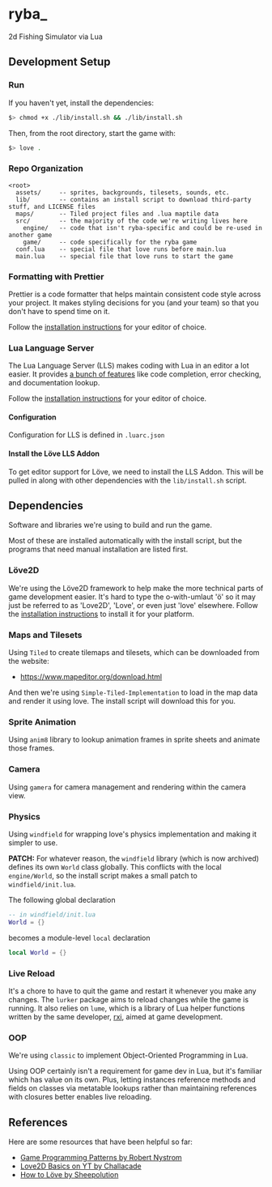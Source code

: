 # ryba_
2d Fishing Simulator via Lua

## Development Setup

### Run
If you haven't yet, install the dependencies:
```sh
$> chmod +x ./lib/install.sh && ./lib/install.sh
```

Then, from the root directory, start the game with:
```sh
$> love .
```

### Repo Organization
```
<root>
  assets/     -- sprites, backgrounds, tilesets, sounds, etc.
  lib/        -- contains an install script to download third-party stuff, and LICENSE files
  maps/       -- Tiled project files and .lua maptile data
  src/        -- the majority of the code we're writing lives here
    engine/   -- code that isn't ryba-specific and could be re-used in another game
    game/     -- code specifically for the ryba game
  conf.lua    -- special file that love runs before main.lua
  main.lua    -- special file that love runs to start the game
```

### Formatting with Prettier
Prettier is a code formatter that helps maintain consistent code style across your project.
It makes styling decisions for you (and your team) so that you don't have to spend time on it.

Follow the [installation instructions](https://prettier.io/docs/install) for your editor of choice.

### Lua Language Server
The Lua Language Server (LLS) makes coding with Lua in an editor a lot easier.
It provides [a bunch of features](https://luals.github.io/#features) like code completion, error checking, and documentation lookup.

Follow the [installation instructions](https://luals.github.io/#vscode-install) for your editor of choice.

#### Configuration
Configuration for LLS is defined in `.luarc.json`

#### Install the Löve LLS Addon
To get editor support for Löve, we need to install the LLS Addon. This will be pulled in along with other dependencies with the `lib/install.sh` script.

## Dependencies
Software and libraries we're using to build and run the game.

Most of these are installed automatically with the install script, but the programs that need manual installation are listed first.

### Löve2D
We're using the Löve2D framework to help make the more technical parts of game development easier.
It's hard to type the o-with-umlaut 'ö' so it may just be referred to as 'Love2D', 'Love', or even just 'love' elsewhere.
Follow the [installation instructions](https://love2d.org/wiki/Getting_Started) to install it for your platform.

### Maps and Tilesets
Using `Tiled` to create tilemaps and tilesets, which can be downloaded from the website:
- https://www.mapeditor.org/download.html

And then we're using `Simple-Tiled-Implementation` to load in the map data and render it using love. The install script will download this for you.

### Sprite Animation
Using `anim8` library to lookup animation frames in sprite sheets and animate those frames.

### Camera
Using `gamera` for camera management and rendering within the camera view.

### Physics
Using `windfield` for wrapping love's physics implementation and making it simpler to use.

**PATCH:**
For whatever reason, the `windfield` library (which is now archived) defines its own `World` class globally.
This conflicts with the local `engine/World`, so the install script makes a small patch to `windfield/init.lua`.

The following global declaration
```lua
-- in windfield/init.lua
World = {}
```
becomes a module-level `local` declaration
```lua
local World = {}
```

### Live Reload
It's a chore to have to quit the game and restart it whenever you make any changes.
The `lurker` package aims to reload changes while the game is running.
It also relies on `lume`, which is a library of Lua helper functions written by the
same developer, [rxi](http://github.com/rxi), aimed at game development.

### OOP
We're using `classic` to implement Object-Oriented Programming in Lua.

Using OOP certainly isn't a requirement for game dev in Lua, but it's familiar which has value on its own.
Plus, letting instances reference methods and fields on classes via metatable lookups
rather than maintaining references with closures better enables live reloading.

## References
Here are some resources that have been helpful so far:

- [Game Programming Patterns by Robert Nystrom](https://gameprogrammingpatterns.com/contents.html)
- [Love2D Basics on YT by Challacade](https://www.youtube.com/playlist?list=PLqPLyUreLV8DrLcLvQQ64Uz_h_JGLgGg2)
- [How to Löve by Sheepolution](https://sheepolution.com/learn/book/contents)
